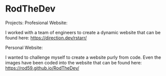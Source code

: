 # RodTheDev
Projects:
  Profesional Website:
  
  I worked with a team of engineers to create a dynamic website that can be found here:
  https://direction.dev/rstarr/
  
  Personal Website:

  I wanted to challenge myself to create a website purly from code. Even the images have been coded into the website that can be found here:
  https://rod59.github.io/RodTheDev/
